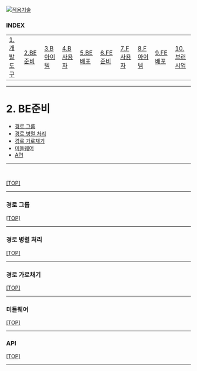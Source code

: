 [nextjs15]: readme.md
[![적용기술](https://skillicons.dev/icons?i=nextjs,ts,react,vercel)][nextjs15]
 
### INDEX

<table>
  <tr>
    <td><a href="sect_01.md">1.개발도구   </a></td>
    <td><a href="sect_02.md">2.BE준비	   </a></td>
    <td><a href="sect_03.md">3.B아이템     </a></td>
    <td><a href="sect_04.md">4.B사용자     </a></td>
    <td><a href="sect_05.md">5.BE배포    </a></td>
    <td><a href="sect_06.md">6.FE준비    </a></td>
    <td><a href="sect_07.md">7.F사용자    </a></td>
    <td><a href="sect_08.md">8.F아이템    </a></td>
    <td><a href="sect_09.md">9.FE배포    </a></td>
    <td><a href="sect_10.md">10.브러시업   </a></td>
  </tr>
</table>

---
# 2. BE준비
- [경로 그룹](#경로-그룹)
- [경로 병렬 처리](#경로-병렬-처리)
- [경로 가로채기](#경로-가로채기)
- [미들웨어](#미들웨어)
- [API](#api)

---


<br/>


[[TOP]](#index)

---
### 경로 그룹

[[TOP]](#index)

---
### 경로 병렬 처리

[[TOP]](#index)

---
### 경로 가로채기

[[TOP]](#index)

---
### 미들웨어

[[TOP]](#index)

---
### API

[[TOP]](#index)

---
